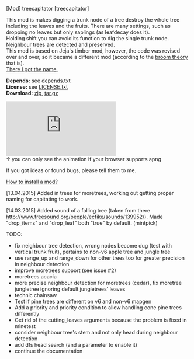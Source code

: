 [Mod] treecapitator [treecapitator]

This mod is makes digging a trunk node of a tree destroy the whole tree
including the leaves and the fruits. There are many settings, such as dropping
no leaves but only saplings (as leafdecay does it).<br/>
Holding shift you can avoid its function to dig the single trunk node.<br/>
Neighbour trees are detected and preserved.<br/>
This mod is based on Jeja's timber mod, however, the code was revised over and
over, so it became a different mod (according to the
[broom theory](https://www.youtube.com/watch?v=51n-EBigXmg) that is).<br/>
[There I got the name.](http://www.minecraftforum.net/topic/1009577-147-daftpvfs-mods-treecapitator-ingameinfo-crystalwing-startinginv-floatingruins/)

**Depends:** see [depends.txt](https://raw.githubusercontent.com/HybridDog/treecapitator/master/depends.txt)<br/>
**License:** see [LICENSE.txt](https://raw.githubusercontent.com/HybridDog/treecapitator/master/LICENSE.txt)<br/>
**Download:** [zip](https://github.com/HybridDog/treecapitator/archive/master.zip), [tar.gz](https://github.com/HybridDog/treecapitator/archive/master.tar.gz)

![I'm a screenshot!](https://forum.minetest.net/download/file.php?id=571)<br/>
↑ you can only see the animation if your browser supports apng

If you got ideas or found bugs, please tell them to me.

[How to install a mod?](http://wiki.minetest.net/Installing_Mods)


[13.04.2015] Added in trees for moretrees, working out getting proper naming
	for capitating to work.

﻿[14.03.2015] Added sound of a falling tree (taken from there
	http://www.freesound.org/people/ecfike/sounds/139952/).
	Made "drop_items" and "drop_leaf" both "true" by default. (mintpick)

TODO:
* fix neighbour tree detection, wrong nodes become dug (test with vertical
	trunk fruit),
	pertains to non-v6 apple tree and jungle tree
* use range_up and range_down for other trees too for greater precision in
	neighbour detection
* improve moretrees support (see issue #2)
* moretrees acacia
* more precise neighbour detection for moretrees (cedar), fix moretree
	jungletree ignoring default jungletrees' leaves
* technic chainsaw
* Test if pine trees are different on v6 and non-v6 mapgen
* Add a priority and priority condition to allow handling cone pine trees
	differently
* Get rid of the cutting_leaves arguments because the problem is fixed in
	minetest
* consider neighbour tree's stem and not only head during neighbour detection
* add dfs head search (and a parameter to enable it)
* continue the documentation
